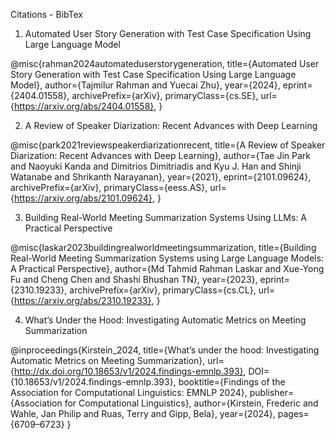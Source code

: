Citations - BibTex


1. Automated User Story Generation with Test Case Specification Using Large Language Model

@misc{rahman2024automateduserstorygeneration,
      title={Automated User Story Generation with Test Case Specification Using Large Language Model}, 
      author={Tajmilur Rahman and Yuecai Zhu},
      year={2024},
      eprint={2404.01558},
      archivePrefix={arXiv},
      primaryClass={cs.SE},
      url={https://arxiv.org/abs/2404.01558}, 
}

2. A Review of Speaker Diarization: Recent Advances with Deep Learning

@misc{park2021reviewspeakerdiarizationrecent,
      title={A Review of Speaker Diarization: Recent Advances with Deep Learning}, 
      author={Tae Jin Park and Naoyuki Kanda and Dimitrios Dimitriadis and Kyu J. Han and Shinji Watanabe and Shrikanth Narayanan},
      year={2021},
      eprint={2101.09624},
      archivePrefix={arXiv},
      primaryClass={eess.AS},
      url={https://arxiv.org/abs/2101.09624}, 
}

3. Building Real-World Meeting Summarization Systems Using LLMs: A Practical Perspective 

@misc{laskar2023buildingrealworldmeetingsummarization,
      title={Building Real-World Meeting Summarization Systems using Large Language Models: A Practical Perspective}, 
      author={Md Tahmid Rahman Laskar and Xue-Yong Fu and Cheng Chen and Shashi Bhushan TN},
      year={2023},
      eprint={2310.19233},
      archivePrefix={arXiv},
      primaryClass={cs.CL},
      url={https://arxiv.org/abs/2310.19233}, 
}

4. What’s Under the Hood: Investigating Automatic Metrics on Meeting Summarization

@inproceedings{Kirstein_2024,
   title={What’s under the hood: Investigating Automatic Metrics on Meeting Summarization},
   url={http://dx.doi.org/10.18653/v1/2024.findings-emnlp.393},
   DOI={10.18653/v1/2024.findings-emnlp.393},
   booktitle={Findings of the Association for Computational Linguistics: EMNLP 2024},
   publisher={Association for Computational Linguistics},
   author={Kirstein, Frederic and Wahle, Jan Philip and Ruas, Terry and Gipp, Bela},
   year={2024},
   pages={6709–6723} }




